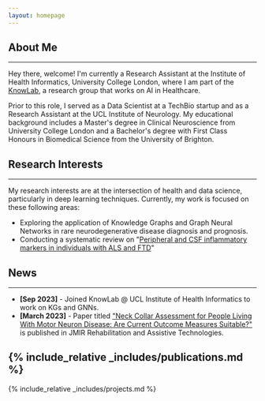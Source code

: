 ```yaml
---
layout: homepage
---
```


## About Me
---
Hey there, welcome! I'm currently a Research Assistant at the Institute of Health Informatics, University College London, where I am part of the [KnowLab](https://knowlab.github.io/), a research group that works on AI in Healthcare.

Prior to this role, I served as a Data Scientist at a TechBio startup and as a Research Assistant at the UCL Institute of Neurology. My educational background includes a Master's degree in Clinical Neuroscience from University College London and a Bachelor's degree with First Class Honours in Biomedical Science from the University of Brighton.

## Research Interests
---
My research interests are at the intersection of health and data science, particularly in deep learning techniques. Currently, my work is focused on these following areas:

* Exploring the application of Knowledge Graphs and Graph Neural Networks in rare neurodegenerative disease diagnosis and prognosis.
* Conducting a systematic review on "[Peripheral and CSF inflammatory markers in individuals with ALS and FTD](https://www.crd.york.ac.uk/prospero/display_record.php?RecordID=212528)"

## News
---
- **[Sep 2023]** - Joined KnowLab @ UCL Institute of Health Informatics to work on KGs and GNNs.
- **[March 2023]** - Paper titled ["Neck Collar Assessment for People Living With Motor Neuron Disease: Are Current Outcome Measures Suitable?"](https://pubmed.ncbi.nlm.nih.gov/36917160/) is published in JMIR Rehabilitation and Assistive Technologies.

{% include_relative _includes/publications.md %}
---

{% include_relative _includes/projects.md %}

